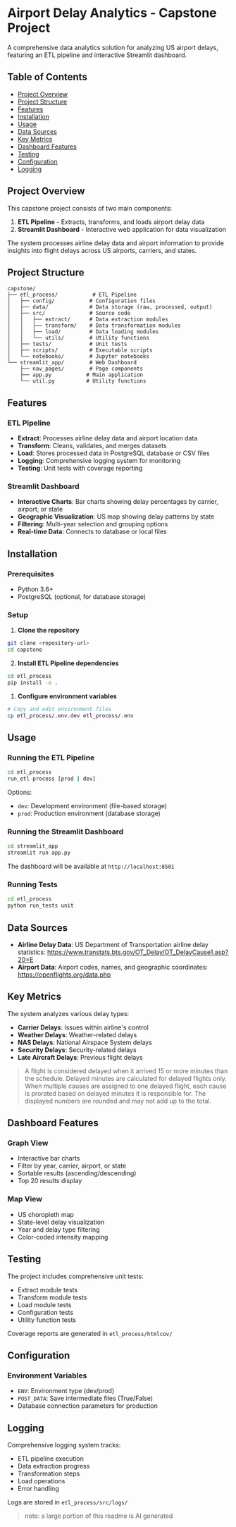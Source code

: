# Airport Delay Analytics - Capstone Project

A comprehensive data analytics solution for analyzing US airport delays, featuring an ETL pipeline and interactive Streamlit dashboard.

## Table of Contents

- <a href="#project-overview">Project Overview</a>
- <a href="#project-structure">Project Structure</a>
- <a href="#features">Features</a>
- <a href="#installation">Installation</a>
- <a href="#usage">Usage</a>
- <a href="#data-sources">Data Sources</a>
- <a href="#key-metrics">Key Metrics</a>
- <a href="#dashboard-features">Dashboard Features</a>
- <a href="#testing">Testing</a>
- <a href="#configuration">Configuration</a>
- <a href="#logging">Logging</a>

## Project Overview

This capstone project consists of two main components:
1. **ETL Pipeline** - Extracts, transforms, and loads airport delay data
2. **Streamlit Dashboard** - Interactive web application for data visualization

The system processes airline delay data and airport information to provide insights into flight delays across US airports, carriers, and states.

## Project Structure

```
capstone/
├── etl_process/           # ETL Pipeline
│   ├── config/           # Configuration files
│   ├── data/             # Data storage (raw, processed, output)
│   ├── src/              # Source code
│   │   ├── extract/      # Data extraction modules
│   │   ├── transform/    # Data transformation modules
│   │   ├── load/         # Data loading modules
│   │   └── utils/        # Utility functions
│   ├── tests/            # Unit tests
│   ├── scripts/          # Executable scripts
│   └── notebooks/        # Jupyter notebooks
└── streamlit_app/        # Web Dashboard
    ├── nav_pages/        # Page components
    ├── app.py           # Main application
    └── util.py          # Utility functions
```

## Features

### ETL Pipeline
- **Extract**: Processes airline delay data and airport location data
- **Transform**: Cleans, validates, and merges datasets
- **Load**: Stores processed data in PostgreSQL database or CSV files
- **Logging**: Comprehensive logging system for monitoring
- **Testing**: Unit tests with coverage reporting

### Streamlit Dashboard
- **Interactive Charts**: Bar charts showing delay percentages by carrier, airport, or state
- **Geographic Visualization**: US map showing delay patterns by state
- **Filtering**: Multi-year selection and grouping options
- **Real-time Data**: Connects to database or local files

## Installation

### Prerequisites
- Python 3.6+
- PostgreSQL (optional, for database storage)

### Setup

1. **Clone the repository**
```bash
git clone <repository-url>
cd capstone
```

2. **Install ETL Pipeline dependencies**
```bash
cd etl_process
pip install -e .
```


1. **Configure environment variables**
```bash
# Copy and edit environment files
cp etl_process/.env.dev etl_process/.env
```

## Usage

### Running the ETL Pipeline

```bash
cd etl_process
run_etl process [prod | dev]
```

Options:
- `dev`: Development environment (file-based storage)
- `prod`: Production environment (database storage)

### Running the Streamlit Dashboard

```bash
cd streamlit_app
streamlit run app.py
```

The dashboard will be available at `http://localhost:8501`

### Running Tests

```bash
cd etl_process
python run_tests unit
```

## Data Sources

- **Airline Delay Data**: US Department of Transportation airline delay statistics: https://www.transtats.bts.gov/OT_Delay/OT_DelayCause1.asp?20=E
- **Airport Data**: Airport codes, names, and geographic coordinates: https://openflights.org/data.php

## Key Metrics

The system analyzes various delay types:
- **Carrier Delays**: Issues within airline's control
- **Weather Delays**: Weather-related delays
- **NAS Delays**: National Airspace System delays
- **Security Delays**: Security-related delays
- **Late Aircraft Delays**: Previous flight delays
> A flight is considered delayed when it arrived 15 or more minutes than the schedule. Delayed minutes are calculated for delayed flights only.
When multiple causes are assigned to one delayed flight, each cause is prorated based on delayed minutes it is responsible for. The displayed numbers are rounded and may not add up to the total.

## Dashboard Features

### Graph View
- Interactive bar charts
- Filter by year, carrier, airport, or state
- Sortable results (ascending/descending)
- Top 20 results display

### Map View
- US choropleth map
- State-level delay visualization
- Year and delay type filtering
- Color-coded intensity mapping

## Testing

The project includes comprehensive unit tests:
- Extract module tests
- Transform module tests
- Load module tests
- Configuration tests
- Utility function tests

Coverage reports are generated in `etl_process/htmlcov/`

## Configuration

### Environment Variables
- `ENV`: Environment type (dev/prod)
- `POST_DATA`: Save intermediate files (True/False)
- Database connection parameters for production


## Logging

Comprehensive logging system tracks:
- ETL pipeline execution
- Data extraction progress
- Transformation steps
- Load operations
- Error handling

Logs are stored in `etl_process/src/logs/`

> note: a large portion of this readme is AI generated